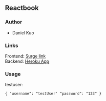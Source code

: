 ## Reactbook

### Author
- Daniel Kuo

### Links
Frontend: [Surge link](https://yk66.surge.sh/)   
Backend: [Heroku App](https://yk66-final-backend.herokuapp.com)
   
### Usage
testuser:

`{
    "username": "testUser"
    "password": "123"
}`

